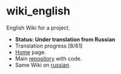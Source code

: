 # wiki_english
 English Wiki for a project.
 - **Status: Under translation from Russian**
 - Translation progress [8/61]
 - [Home](https://github.com/Extended-Object-Detection-ROS/wiki_english/wiki) page.
 - Main [repository](https://github.com/Extended-Object-Detection-ROS/extended_object_detection) with code.
 - Same Wiki on [russian](https://github.com/Extended-Object-Detection-ROS/extended_object_detection/wiki).
